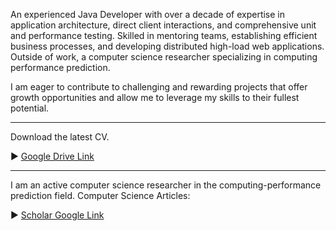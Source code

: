 An experienced Java Developer with over a decade of expertise in application architecture, direct client interactions, and comprehensive unit and performance testing. Skilled in mentoring teams, establishing efficient business processes, and developing distributed high-load web applications. Outside of work, a computer science researcher specializing in computing performance prediction. 

I am eager to contribute to challenging and rewarding projects that offer growth opportunities and allow me to leverage my skills to their fullest potential.

___

Download the latest CV.

► [Google Drive Link](https://drive.google.com/open?id=1VQjonqOj6gDRoGv0ky_WylOhNarI455v&usp=drive_fs)

___

I am an active computer science researcher in the computing-performance prediction field. Computer Science Articles:

► [Scholar Google Link](https://scholar.google.com/citations?hl=en&user=un6yaQwAAAAJ&view_op=list_works&authuser=1&sortby=pubdate)
